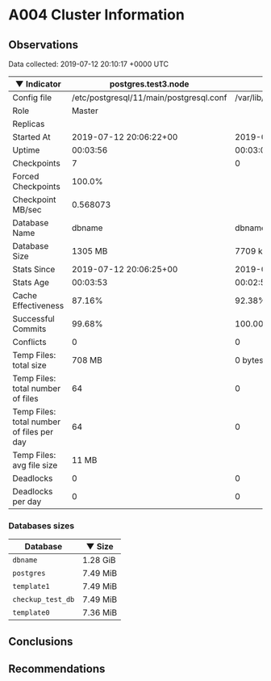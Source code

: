 # A004 Cluster Information #

## Observations ##
Data collected: 2019-07-12 20:10:17 +0000 UTC  

|&#9660;&nbsp;Indicator | postgres.test3.node | postgres.test1.node | postgres.test2.node |
|--------|-------|-------- |-------- |
|Config file |/etc/postgresql/11/main/postgresql.conf|/var/lib/postgresql/11/data1/postgresql.conf|/var/lib/postgresql/11/data2/postgresql.conf|
|Role |Master|<no value>|<no value>|
|Replicas ||<no value>|<no value>|
|Started At |2019-07-12&nbsp;20:06:22+00|2019-07-12 20:06:29+00|2019-07-12 20:06:32+00|
|Uptime |00:03:56|00:03:04|00:03:19|
|Checkpoints |7|0|0|
|Forced Checkpoints |100.0%|<no value>|<no value>|
|Checkpoint MB/sec |0.568073|<no value>|<no value>|
|Database Name |dbname|dbname|dbname|
|Database Size |1305&nbsp;MB|7709 kB|7709 kB|
|Stats Since |2019-07-12&nbsp;20:06:25+00|2019-07-12 20:06:40+00|2019-07-12 20:06:40+00|
|Stats Age |00:03:53|00:02:54|00:03:12|
|Cache Effectiveness |87.16%|92.38%|92.38%|
|Successful Commits |99.68%|100.00%|100.00%|
|Conflicts |0|0|0|
|Temp Files: total size |708&nbsp;MB|0 bytes|0 bytes|
|Temp Files: total number of files |64|0|0|
|Temp Files: total number of files per day |64|0|0|
|Temp Files: avg file size |11&nbsp;MB|<no value>|<no value>|
|Deadlocks |0|0|0|
|Deadlocks per day |0|0|0|


### Databases sizes ###

| Database | &#9660;&nbsp;Size |
|----------|--------|
| `dbname` | 1.28&nbsp;GiB |
| `postgres` | 7.49&nbsp;MiB |
| `template1` | 7.49&nbsp;MiB |
| `checkup_test_db` | 7.49&nbsp;MiB |
| `template0` | 7.36&nbsp;MiB |


## Conclusions ##


## Recommendations ##

